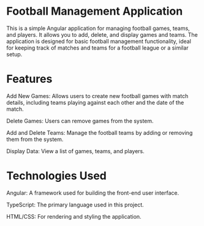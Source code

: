 # Football Management Application
This is a simple Angular application for managing football games, teams, and players. It allows you to add, delete, and display games and teams. The application is designed for basic football management functionality, ideal for keeping track of matches and teams for a football league or a similar setup.

# Features
Add New Games: Allows users to create new football games with match details, including teams playing against each other and the date of the match.

Delete Games: Users can remove games from the system.

Add and Delete Teams: Manage the football teams by adding or removing them from the system.

Display Data: View a list of games, teams, and players.

# Technologies Used
Angular: A framework used for building the front-end user interface.

TypeScript: The primary language used in this project.

HTML/CSS: For rendering and styling the application.
